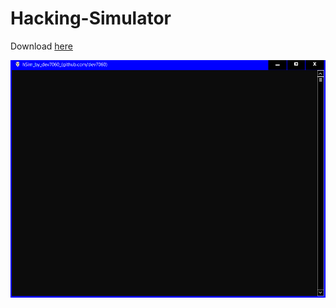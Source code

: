 # Hacking-Simulator

Download [here](https://github.com/dev7060/Hacking-Simulator/blob/master/build/hSim.zip?raw=true)

![Screen](https://raw.githubusercontent.com/dev7060/Hacking-Simulator/master/media/hSim.gif?raw=true)
